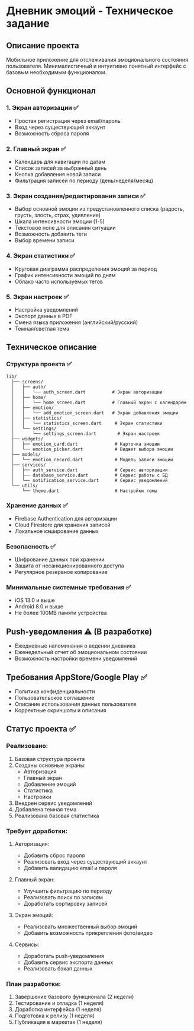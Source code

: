 # Дневник эмоций - Техническое задание

## Описание проекта
Мобильное приложение для отслеживания эмоционального состояния пользователя. Минималистичный и интуитивно понятный интерфейс с базовым необходимым функционалом.

## Основной функционал

### 1. Экран авторизации ✅
- Простая регистрация через email/пароль
- Вход через существующий аккаунт
- Возможность сброса пароля

### 2. Главный экран ✅
- Календарь для навигации по датам
- Список записей за выбранный день
- Кнопка добавления новой записи
- Фильтрация записей по периоду (день/неделя/месяц)

### 3. Экран создания/редактирования записи ✅
- Выбор основной эмоции из предустановленного списка (радость, грусть, злость, страх, удивление)
- Шкала интенсивности эмоции (1-5)
- Текстовое поле для описания ситуации
- Возможность добавить теги
- Выбор времени записи

### 4. Экран статистики ✅
- Круговая диаграмма распределения эмоций за период
- График интенсивности эмоций по дням
- Облако часто используемых тегов

### 5. Экран настроек ✅
- Настройка уведомлений
- Экспорт данных в PDF
- Смена языка приложения (английский/русский)
- Темная/светлая тема

## Техническое описание

### Структура проекта ✅
```
lib/
  ├── screens/
  │   ├── auth/
  │   │   └── auth_screen.dart          # Экран авторизации
  │   ├── home/
  │   │   └── home_screen.dart          # Главный экран с календарем
  │   ├── emotion/
  │   │   └── add_emotion_screen.dart   # Экран добавления эмоции
  │   ├── statistics/
  │   │   └── statistics_screen.dart     # Экран статистики
  │   └── settings/
  │       └── settings_screen.dart        # Экран настроек
  ├── widgets/
  │   ├── emotion_card.dart              # Карточка эмоции
  │   └── emotion_picker.dart            # Виджет выбора эмоции
  ├── models/
  │   └── emotion_record.dart            # Модель записи эмоции
  ├── services/
  │   ├── auth_service.dart              # Сервис авторизации
  │   ├── database_service.dart          # Сервис работы с БД
  │   └── notification_service.dart      # Сервис уведомлений
  └── utils/
      └── theme.dart                     # Настройки темы
```

### Хранение данных ✅
- Firebase Authentication для авторизации
- Cloud Firestore для хранения записей
- Локальное кэширование данных

### Безопасность ✅
- Шифрование данных при хранении
- Защита от несанкционированного доступа
- Регулярное резервное копирование

### Минимальные системные требования ✅
- iOS 13.0 и выше
- Android 8.0 и выше
- Не более 100MB памяти устройства

## Push-уведомления ⚠️ (В разработке)
- Ежедневные напоминания о ведении дневника
- Еженедельный отчет об эмоциональном состоянии
- Возможность настройки времени уведомлений

## Требования AppStore/Google Play ✅
- Политика конфиденциальности
- Пользовательское соглашение
- Описание использования данных пользователя
- Корректные скриншоты и описания

## Статус проекта ✅

### Реализовано:
1. Базовая структура проекта
2. Созданы основные экраны:
   - Авторизация
   - Главный экран
   - Добавление эмоций
   - Статистика
   - Настройки
3. Внедрен сервис уведомлений
4. Добавлена темная тема
5. Реализована базовая статистика

### Требует доработки:
1. Авторизация:
   - Добавить сброс пароля
   - Реализовать вход через существующий аккаунт
   - Добавить валидацию email и пароля

2. Главный экран:
   - Улучшить фильтрацию по периоду
   - Реализовать поиск по записям
   - Доработать сортировку записей

3. Экран эмоций:
   - Реализовать множественный выбор эмоций
   - Добавить возможность прикрепления фото/видео

4. Сервисы:
   - Доработать push-уведомления
   - Добавить сервис экспорта данных
   - Реализовать бэкап данных

### План разработки:
1. Завершение базового функционала (2 недели)
2. Тестирование и отладка (1 неделя)
3. Доработка интерфейса (1 неделя)
4. Подготовка к релизу (1 неделя)
5. Публикация в маркетах (1 неделя)